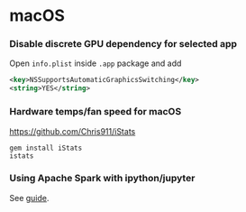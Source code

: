 # macOS

### Disable discrete GPU dependency for selected app

Open `info.plist` inside `.app` package and add

```xml
<key>NSSupportsAutomaticGraphicsSwitching</key>
<string>YES</string>
```

### Hardware temps/fan speed for macOS

https://github.com/Chris911/iStats

```shell
gem install iStats
istats
```

### Using Apache Spark with ipython/jupyter

See [guide](https://gist.github.com/ololobus/4c221a0891775eaa86b0).
